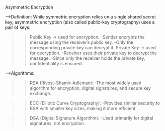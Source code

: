Asymmetric Encryption

-->Definition:
While symmetric encryption relies on a single shared secret key, 
asymmetric encryption (also called public-key cryptography) uses a pair of keys:
>>Public Key → used for encryption.
-Sender encrypts the message using the receiver’s public key.
-Only the corresponding private key can decrypt it.
>>Private Key → used for decryption.
-Receiver uses their private key to decrypt the message.
-Since only the receiver holds the private key, confidentiality is ensured.


-->Algorithms:
>>RSA (Rivest–Shamir–Adleman): 
-The most widely used algorithm for encryption, digital signatures, and secure key exchange.

>>ECC (Elliptic Curve Cryptography): 
-Provides similar security to RSA with smaller key sizes, making it more efficient.

>>DSA (Digital Signature Algorithm): 
-Used primarily for digital signatures, not encryption.


